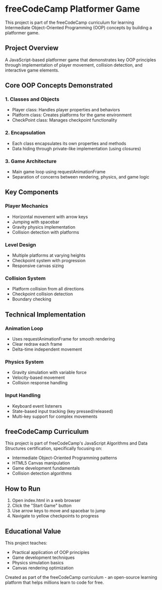 # freeCodeCamp Platformer Game

This project is part of the freeCodeCamp curriculum for learning Intermediate Object-Oriented Programming (OOP) concepts by building a platformer game.

## Project Overview

A JavaScript-based platformer game that demonstrates key OOP principles through implementation of player movement, collision detection, and interactive game elements.

## Core OOP Concepts Demonstrated

### 1. Classes and Objects
- Player class: Handles player properties and behaviors
- Platform class: Creates platforms for the game environment
- CheckPoint class: Manages checkpoint functionality

### 2. Encapsulation
- Each class encapsulates its own properties and methods
- Data hiding through private-like implementation (using closures)

### 3. Game Architecture
- Main game loop using requestAnimationFrame
- Separation of concerns between rendering, physics, and game logic

## Key Components

### Player Mechanics
- Horizontal movement with arrow keys
- Jumping with spacebar
- Gravity physics implementation
- Collision detection with platforms

### Level Design
- Multiple platforms at varying heights
- Checkpoint system with progression
- Responsive canvas sizing

### Collision System
- Platform collision from all directions
- Checkpoint collision detection
- Boundary checking

## Technical Implementation

### Animation Loop
- Uses requestAnimationFrame for smooth rendering
- Clear redraw each frame
- Delta-time independent movement

### Physics System
- Gravity simulation with variable force
- Velocity-based movement
- Collision response handling

### Input Handling
- Keyboard event listeners
- State-based input tracking (key pressed/released)
- Multi-key support for complex movements

## freeCodeCamp Curriculum

This project is part of freeCodeCamp's JavaScript Algorithms and Data Structures certification, specifically focusing on:
- Intermediate Object-Oriented Programming patterns
- HTML5 Canvas manipulation
- Game development fundamentals
- Collision detection algorithms

## How to Run

1. Open index.html in a web browser
2. Click the "Start Game" button
3. Use arrow keys to move and spacebar to jump
4. Navigate to yellow checkpoints to progress

## Educational Value

This project teaches:
- Practical application of OOP principles
- Game development techniques
- Physics simulation basics
- Canvas rendering optimization

Created as part of the freeCodeCamp curriculum - an open-source learning platform that helps millions learn to code for free.
